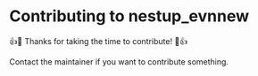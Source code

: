 # Contributing to nestup_evnnew

:+1::tada: Thanks for taking the time to contribute! :tada::+1:

Contact the maintainer if you want to contribute something.
